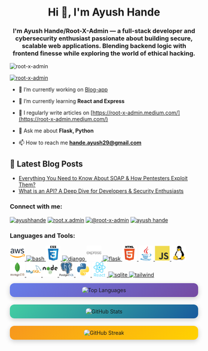 <h1 align="center">Hi 👋, I'm Ayush Hande</h1>
<h3 align="center">I'm Ayush Hande/Root-X-Admin — a full-stack developer and cybersecurity enthusiast passionate about building secure, scalable web applications. Blending backend logic with frontend finesse while exploring the world of ethical hacking.</h3>

<p align="left"> <img src="https://komarev.com/ghpvc/?username=root-x-admin&label=Profile%20views&color=0e75b6&style=flat" alt="root-x-admin" /> </p>

<p align="left"> <a href="https://github.com/ryo-ma/github-profile-trophy"><img src="https://github-profile-trophy.vercel.app/?username=root-x-admin" alt="root-x-admin" /></a> </p>

- 🔭 I’m currently working on [Blog-app](https://github.com/sarthsg17/blog-app)

- 🌱 I’m currently learning **React and Express**

- 📝 I regularly write articles on [https://root-x-admin.medium.com/](https://root-x-admin.medium.com/)

- 💬 Ask me about **Flask, Python**

- 📫 How to reach me **hande.ayush29@gmail.com**

## 📰 Latest Blog Posts
<!-- BLOG-POST-LIST:START -->
- [Everything You Need to Know About SOAP &amp; How Pentesters Exploit Them?](https://root-x-admin.medium.com/everything-you-need-to-know-about-soap-how-pentesters-exploit-them-71f863dd228f?source=rss-960bddd3325a------2)
- [What is an API? A Deep Dive for Developers &amp; Security Enthusiasts](https://root-x-admin.medium.com/what-is-an-api-a-deep-dive-for-developers-security-enthusiasts-e127327937d5?source=rss-960bddd3325a------2)
<!-- BLOG-POST-LIST:END -->


<h3 align="left">Connect with me:</h3>
<p align="left">
<a href="https://linkedin.com/in/ayushhande" target="blank"><img align="center" src="https://raw.githubusercontent.com/rahuldkjain/github-profile-readme-generator/master/src/images/icons/Social/linked-in-alt.svg" alt="ayushhande" height="30" width="40" /></a>
<a href="https://instagram.com/root.x.admin" target="blank"><img align="center" src="https://raw.githubusercontent.com/rahuldkjain/github-profile-readme-generator/master/src/images/icons/Social/instagram.svg" alt="root.x.admin" height="30" width="40" /></a>
<a href="https://medium.com/@root-x-admin" target="blank"><img align="center" src="https://raw.githubusercontent.com/rahuldkjain/github-profile-readme-generator/master/src/images/icons/Social/medium.svg" alt="@root-x-admin" height="30" width="40" /></a>
<a href="https://www.leetcode.com/ayush hande" target="blank"><img align="center" src="https://raw.githubusercontent.com/rahuldkjain/github-profile-readme-generator/master/src/images/icons/Social/leet-code.svg" alt="ayush hande" height="30" width="40" /></a>
</p>

<h3 align="left">Languages and Tools:</h3>
<p align="left"> <a href="https://aws.amazon.com" target="_blank" rel="noreferrer"> <img src="https://raw.githubusercontent.com/devicons/devicon/master/icons/amazonwebservices/amazonwebservices-original-wordmark.svg" alt="aws" width="40" height="40"/> </a> <a href="https://www.gnu.org/software/bash/" target="_blank" rel="noreferrer"> <img src="https://www.vectorlogo.zone/logos/gnu_bash/gnu_bash-icon.svg" alt="bash" width="40" height="40"/> </a> <a href="https://www.w3schools.com/css/" target="_blank" rel="noreferrer"> <img src="https://raw.githubusercontent.com/devicons/devicon/master/icons/css3/css3-original-wordmark.svg" alt="css3" width="40" height="40"/> </a> <a href="https://www.djangoproject.com/" target="_blank" rel="noreferrer"> <img src="https://cdn.worldvectorlogo.com/logos/django.svg" alt="django" width="40" height="40"/> </a> <a href="https://expressjs.com" target="_blank" rel="noreferrer"> <img src="https://raw.githubusercontent.com/devicons/devicon/master/icons/express/express-original-wordmark.svg" alt="express" width="40" height="40"/> </a> <a href="https://flask.palletsprojects.com/" target="_blank" rel="noreferrer"> <img src="[https://www.vectorlogo.zone/logos/pocoo_flask/pocoo_flask-icon.svg](https://flask.palletsprojects.com/en/stable/_images/flask-name.svg)" alt="flask" width="40" height="40"/> </a> <a href="https://www.w3.org/html/" target="_blank" rel="noreferrer"> <img src="https://raw.githubusercontent.com/devicons/devicon/master/icons/html5/html5-original-wordmark.svg" alt="html5" width="40" height="40"/> </a> <a href="https://www.java.com" target="_blank" rel="noreferrer"> <img src="https://raw.githubusercontent.com/devicons/devicon/master/icons/java/java-original.svg" alt="java" width="40" height="40"/> </a> <a href="https://developer.mozilla.org/en-US/docs/Web/JavaScript" target="_blank" rel="noreferrer"> <img src="https://raw.githubusercontent.com/devicons/devicon/master/icons/javascript/javascript-original.svg" alt="javascript" width="40" height="40"/> </a> <a href="https://www.linux.org/" target="_blank" rel="noreferrer"> <img src="https://raw.githubusercontent.com/devicons/devicon/master/icons/linux/linux-original.svg" alt="linux" width="40" height="40"/> </a> <a href="https://www.mongodb.com/" target="_blank" rel="noreferrer"> <img src="https://raw.githubusercontent.com/devicons/devicon/master/icons/mongodb/mongodb-original-wordmark.svg" alt="mongodb" width="40" height="40"/> </a> <a href="https://www.mysql.com/" target="_blank" rel="noreferrer"> <img src="https://raw.githubusercontent.com/devicons/devicon/master/icons/mysql/mysql-original-wordmark.svg" alt="mysql" width="40" height="40"/> </a> <a href="https://nodejs.org" target="_blank" rel="noreferrer"> <img src="https://raw.githubusercontent.com/devicons/devicon/master/icons/nodejs/nodejs-original-wordmark.svg" alt="nodejs" width="40" height="40"/> </a> <a href="https://www.postgresql.org" target="_blank" rel="noreferrer"> <img src="https://raw.githubusercontent.com/devicons/devicon/master/icons/postgresql/postgresql-original-wordmark.svg" alt="postgresql" width="40" height="40"/> </a> <a href="https://www.python.org" target="_blank" rel="noreferrer"> <img src="https://raw.githubusercontent.com/devicons/devicon/master/icons/python/python-original.svg" alt="python" width="40" height="40"/> </a> <a href="https://reactjs.org/" target="_blank" rel="noreferrer"> <img src="https://raw.githubusercontent.com/devicons/devicon/master/icons/react/react-original-wordmark.svg" alt="react" width="40" height="40"/> </a> <a href="https://www.sqlite.org/" target="_blank" rel="noreferrer"> <img src="https://www.vectorlogo.zone/logos/sqlite/sqlite-icon.svg" alt="sqlite" width="40" height="40"/> </a> <a href="https://tailwindcss.com/" target="_blank" rel="noreferrer"> <img src="https://www.vectorlogo.zone/logos/tailwindcss/tailwindcss-icon.svg" alt="tailwind" width="40" height="40"/> </a> </p>

<!-- 🌐 Top Languages -->
<p align="center" style="background: linear-gradient(135deg, #667eea, #764ba2); padding: 10px; border-radius: 12px; box-shadow: 0 4px 14px rgba(0,0,0,0.2); transition: transform 0.3s ease-in-out;">
  <img 
    src="https://github-readme-stats.vercel.app/api/top-langs?username=root-x-admin&show_icons=true&locale=en&layout=compact" 
    alt="Top Languages" 
    style="border-radius: 8px; transition: transform 0.5s ease;" 
    onmouseover="this.style.transform='scale(1.05)'" 
    onmouseout="this.style.transform='scale(1)'" 
  />
</p>

<!-- 🧮 GitHub Stats -->
<p align="center" style="background: linear-gradient(135deg, #43cea2, #185a9d); padding: 10px; border-radius: 12px; box-shadow: 0 4px 14px rgba(0,0,0,0.2); margin-top: 20px; transition: all 0.3s ease-in-out;">
  <img 
    src="https://github-readme-stats.vercel.app/api?username=root-x-admin&show_icons=true&locale=en" 
    alt="GitHub Stats" 
    style="border-radius: 8px; transition: transform 0.5s ease;" 
    onmouseover="this.style.transform='scale(1.05)'" 
    onmouseout="this.style.transform='scale(1)'" 
  />
</p>

<!-- 🔥 GitHub Streak -->
<p align="center" style="background: linear-gradient(135deg, #f7971e, #ffd200); padding: 10px; border-radius: 12px; box-shadow: 0 4px 14px rgba(0,0,0,0.2); margin-top: 20px; transition: all 0.3s ease-in-out;">
  <img 
    src="https://github-readme-streak-stats.herokuapp.com/?user=root-x-admin" 
    alt="GitHub Streak" 
    style="border-radius: 8px; transition: transform 0.5s ease;" 
    onmouseover="this.style.transform='scale(1.05)'" 
    onmouseout="this.style.transform='scale(1)'" 
  />
</p>

